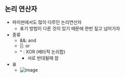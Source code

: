 ## 논리 연산자
  * 파이썬에서도 많이 다루던 논리연산자
    - 표기 방법이 다른 것이 있기 때문에 한번 짚고 넘어가자
  * 종류
    - &&: and
    - ||: or
    - ^ : XOR (배타적 논리합)
      + 서로 반대될때 참
   * 표
     - ![image](https://user-images.githubusercontent.com/98008421/166833968-ca09b9f6-7022-45f0-9c82-c3b9b0411da2.png)
  
  
